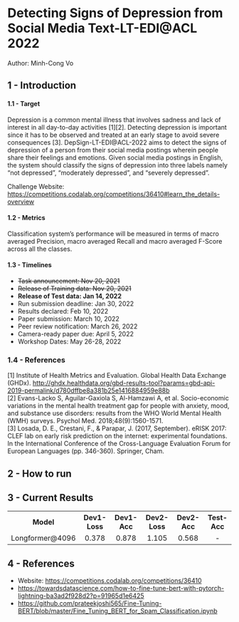 # Detecting Signs of Depression from Social Media Text-LT-EDI@ACL 2022

Author: Minh-Cong Vo

## 1 - Introduction

#### 1.1 - Target

Depression is a common mental illness that involves sadness and lack of interest in all day-to-day activities [1][2]. Detecting depression is important since it has to be observed and treated at an early stage to avoid severe consequences [3]. DepSign-LT-EDI@ACL-2022 aims to detect the signs of depression of a person from their social media postings wherein people share their feelings and emotions. Given social media postings in English, the system should classify the signs of depression into three labels namely “not depressed”, “moderately depressed”, and “severely depressed”.

Challenge Website: https://competitions.codalab.org/competitions/36410#learn_the_details-overview

#### 1.2 - Metrics

Classification system’s performance will be measured in terms of macro averaged Precision, macro averaged Recall and macro averaged F-Score across all the classes.

#### 1.3 - Timelines

- ~~Task announcement: Nov 20, 2021~~
- ~~Release of Training data: Nov 20, 2021~~
- **Release of Test data: Jan 14, 2022**
- Run submission deadline: Jan 30, 2022
- Results declared: Feb 10, 2022
- Paper submission: March 10, 2022
- Peer review notification: March 26, 2022
- Camera-ready paper due: April 5, 2022
- Workshop Dates: May 26-28, 2022

### 1.4 - References

[1] Institute of Health Metrics and Evaluation. Global Health Data Exchange (GHDx). http://ghdx.healthdata.org/gbd-results-tool?params=gbd-api-2019-permalink/d780dffbe8a381b25e1416884959e88b \
[2] Evans-Lacko S, Aguilar-Gaxiola S, Al-Hamzawi A, et al. Socio-economic variations in the mental health treatment gap for people with anxiety, mood, and substance use disorders: results from the WHO World Mental Health (WMH) surveys. Psychol Med. 2018;48(9):1560-1571.\
[3] Losada, D. E., Crestani, F., & Parapar, J. (2017, September). eRISK 2017: CLEF lab on early risk prediction on the internet: experimental foundations. In the International Conference of the Cross-Language Evaluation Forum for European Languages (pp. 346-360). Springer, Cham.

## 2 - How to run

## 3 - Current Results

<table>
  <tr>
    <th>Model</th>
    <th><center>Dev1-Loss</center></th>
    <th><center>Dev1-Acc</center></th>
    <th><center>Dev2-Loss</center></th>
    <th><center>Dev2-Acc</center></th>
    <th><center>Test-Acc</center></th>
  </tr>
  <tr>
    <td>Longformer@4096</td>
    <td><center>0.378</center></td>
    <td><center>0.878</center></td>
    <td><center>1.105</center></td>
    <td><center>0.568</center></td>
    <td><center>-</center></td>
  </tr>
</table>

## 4 - References

- Website: https://competitions.codalab.org/competitions/36410
- https://towardsdatascience.com/how-to-fine-tune-bert-with-pytorch-lightning-ba3ad2f928d2?p=91965d1e6425
- https://github.com/prateekjoshi565/Fine-Tuning-BERT/blob/master/Fine_Tuning_BERT_for_Spam_Classification.ipynb
